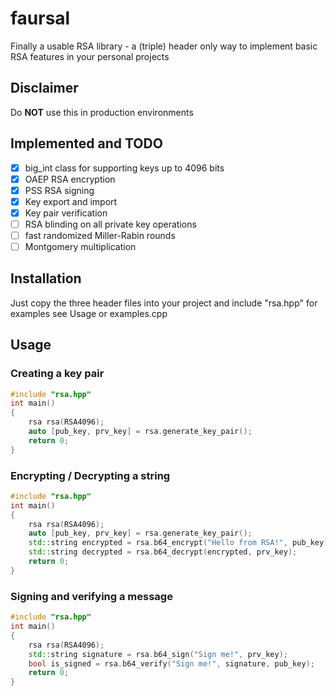 # faursal
Finally a usable RSA library - a (triple) header only way to implement basic RSA features in your personal projects

## Disclaimer
Do **NOT** use this in production environments

## Implemented and TODO
- [x] big_int class for supporting keys up to 4096 bits
- [x] OAEP RSA encryption
- [x] PSS RSA signing
- [x] Key export and import
- [x] Key pair verification
- [ ] RSA blinding on all private key operations
- [ ] fast randomized Miller-Rabin rounds
- [ ] Montgomery multiplication

## Installation
Just copy the three header files into your project and include "rsa.hpp" for examples see Usage or examples.cpp

## Usage
### Creating a key pair
```cpp
#include "rsa.hpp"
int main()
{
	rsa rsa(RSA4096);
	auto [pub_key, prv_key] = rsa.generate_key_pair();
	return 0;
}
```
### Encrypting / Decrypting a string
```cpp
#include "rsa.hpp"
int main()
{
	rsa rsa(RSA4096);
	auto [pub_key, prv_key] = rsa.generate_key_pair();
	std::string encrypted = rsa.b64_encrypt("Hello from RSA!", pub_key);
	std::string decrypted = rsa.b64_decrypt(encrypted, prv_key);
	return 0;
}
```
### Signing and verifying a message
```cpp
#include "rsa.hpp"
int main()
{
	rsa rsa(RSA4096);
	std::string signature = rsa.b64_sign("Sign me!", prv_key);
	bool is_signed = rsa.b64_verify("Sign me!", signature, pub_key);
	return 0;
}
```
